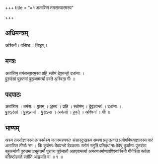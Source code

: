 +++
title = "०१ अतारिष्म तमसस्पारमस्य"

+++
## अधिमन्त्रम्
अश्विनौ। वसिष्ठः। त्रिष्टुप्।

## मन्त्रः
अता॑रिष्म॒ तम॑सस्पा॒रम॒स्य प्रति॒ स्तोमं॑ देव॒यन्तो॒ दधा॑नाः ।  
पु॒रु॒दंसा॑ पुरु॒तमा॑ पुरा॒जाम॑र्त्या हवते अ॒श्विना॒ गीः ॥

## पदपाठः
अता॑रिष्म । तम॑सः । पा॒रम् । अ॒स्य । प्रति॑ । स्तोम॑म् । दे॒व॒ऽयन्तः॑ । दधा॑नाः ।  
पु॒रु॒ऽदंसा॑ । पु॒रु॒ऽतमा॑ । पु॒रा॒ऽजा । अम॑र्त्या । ह॒व॒ते॒ । अ॒श्विना॑ । गीः ॥

## भाष्यम्
अस्य तमसोज्ञानस्य तत्कार्यस्य जननमरणवतः संसारदुःखस्य अथवा प्रकृतत्वात् प्रयोगविषयाज्ञानस्य पारं अतारिष्म तीर्णाः स्म । किं कुर्वन्तः देवयन्तो देवकामाः स्तोमं स्तुतिं पतिदधानाः देवेषु कुर्वाणाः पुरुदंसा बहुकर्माणौ पुरुतमा प्रभूततमौ पुराजा पूर्वजातौ अतएवामर्त्या अमरणधर्माणावश्विनाश्विनौ गीर्गरिता स्तोता वसिष्ठोहवते स्तौति आह्वयति वा ॥ १ ॥